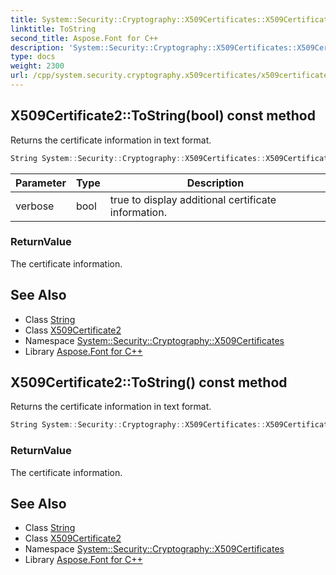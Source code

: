 ```yaml
---
title: System::Security::Cryptography::X509Certificates::X509Certificate2::ToString method
linktitle: ToString
second_title: Aspose.Font for C++
description: 'System::Security::Cryptography::X509Certificates::X509Certificate2::ToString method. Returns the certificate information in text format in C++.'
type: docs
weight: 2300
url: /cpp/system.security.cryptography.x509certificates/x509certificate2/tostring/
---
```

## X509Certificate2::ToString(bool) const method


Returns the certificate information in text format.

```cpp
String System::Security::Cryptography::X509Certificates::X509Certificate2::ToString(bool verbose) const override
```


| Parameter | Type | Description |
| --- | --- | --- |
| verbose | bool | true to display additional certificate information. |

### ReturnValue

The certificate information.

## See Also

* Class [String](../../../system/string/)
* Class [X509Certificate2](../)
* Namespace [System::Security::Cryptography::X509Certificates](../../)
* Library [Aspose.Font for C++](../../../)
## X509Certificate2::ToString() const method


Returns the certificate information in text format.

```cpp
String System::Security::Cryptography::X509Certificates::X509Certificate2::ToString() const override
```


### ReturnValue

The certificate information.

## See Also

* Class [String](../../../system/string/)
* Class [X509Certificate2](../)
* Namespace [System::Security::Cryptography::X509Certificates](../../)
* Library [Aspose.Font for C++](../../../)
